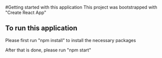 #Getting started with this application
This project was bootstrapped with "Create React App"

## To run this application

Please first run "npm install" to install the necessary packages

After that is done, please run "npm start"
